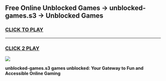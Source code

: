 
## Free Online Unblocked Games → unblocked-games.s3 → Unblocked Games
<h3>
<a href="https://premium.freeplayer.one?title=unblocked-games.s3&ref=21F">CLICK TO PLAY</a></h3>
<hr>

<h3>
<a href="https://premium.freeplayer.one?title=unblocked-games.s3&ref=21F">CLICK 2 PLAY</a>
  
</h3>

<a href="https://premium.freeplayer.one?title=unblocked-games.s3&ref=21F/"><img src="https://clearcache.store/games.png"></a>


**unblocked-games.s3 games unblocked: Your Gateway to Fun and Accessible Online Gaming**
